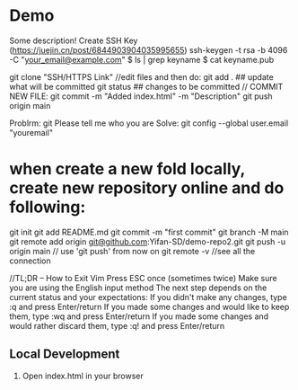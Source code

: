 # Demo

Some description!
Create SSH Key (https://juejin.cn/post/6844903904035995655)
ssh-keygen -t rsa -b 4096 -C "your_email@example.com"
$ ls | grep keyname
$ cat keyname.pub

git clone "SSH/HTTPS Link"
//edit files and then do: 
git add .  ## update what will be committed
git status  ## changes to be committed
// COMMIT NEW FILE: 
git commit -m "Added index.html" -m "Description"
git push origin main

Problrm: git Please tell me who you are
Solve: git config --global user.email "youremail"

# when create a new fold locally, create new repository online and do following: 
git init
git add README.md
git commit -m "first commit"
git branch -M main
git remote add origin git@github.com:Yifan-SD/demo-repo2.git
git push -u origin main  // use 'git push' from now on
git remote -v //see all the connection

//TL;DR – How to Exit Vim
Press ESC once (sometimes twice)
Make sure you are using the English input method
The next step depends on the current status and your expectations:
If you didn't make any changes, type :q and press Enter/return
If you made some changes and would like to keep them, type :wq and press Enter/return
If you made some changes and would rather discard them, type :q! and press Enter/return

## Local Development

1. Open index.html in your browser